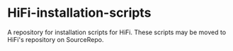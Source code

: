 # HiFi-installation-scripts
A repository for installation scripts for HiFi.  These scripts may be moved to HiFi's repository on SourceRepo.
